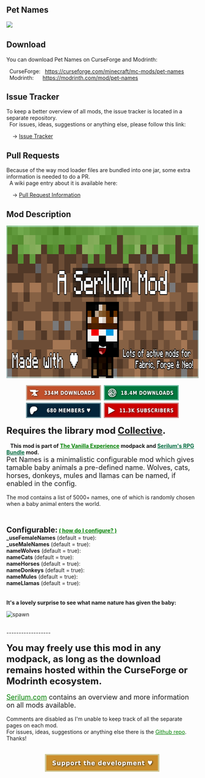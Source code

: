 <h2>Pet Names</h2>
<p><a href="https://github.com/Serilum/Pet-Names"><img src="https://serilum.com/assets/data/logo/pet-names.png"></a></p><h2>Download</h2>
<p>You can download Pet Names on CurseForge and Modrinth:</p><p>&nbsp;&nbsp;CurseForge: &nbsp;&nbsp;<a href="https://curseforge.com/minecraft/mc-mods/pet-names">https://curseforge.com/minecraft/mc-mods/pet-names</a><br>&nbsp;&nbsp;Modrinth: &nbsp;&nbsp;&nbsp;&nbsp;&nbsp;<a href="https://modrinth.com/mod/pet-names">https://modrinth.com/mod/pet-names</a></p>
<h2>Issue Tracker</h2>
<p>To keep a better overview of all mods, the issue tracker is located in a separate repository.<br>&nbsp;&nbsp;For issues, ideas, suggestions or anything else, please follow this link:</p>
<p>&nbsp;&nbsp;&nbsp;&nbsp;-> <a href="https://serilum.com/url/issue-tracker">Issue Tracker</a></p>
<h2>Pull Requests</h2>
<p>Because of the way mod loader files are bundled into one jar, some extra information is needed to do a PR.<br>&nbsp;&nbsp;A wiki page entry about it is available here:</p>
<p>&nbsp;&nbsp;&nbsp;&nbsp;-> <a href="https://serilum.com/url/pull-requests">Pull Request Information</a></p>
<h2>Mod Description</h2>
<p style="text-align:center"><a href="https://serilum.com/" target="_blank" rel="nofollow"><img src="https://github.com/Serilum/.cdn/raw/main/description/header/header.png" alt="" width="838" height="400"></a></p>
<p style="text-align:center"><a href="https://curseforge.com/members/serilum/projects" target="_blank" rel="nofollow"><img src="https://raw.githubusercontent.com/Serilum/.data-workflow/main/badges/svg/curseforge.svg" width="200"></a> <a href="https://modrinth.com/user/Serilum" target="_blank" rel="nofollow"><img src="https://raw.githubusercontent.com/Serilum/.data-workflow/main/badges/svg/modrinth.svg" width="200"></a> <a href="https://patreon.com/serilum" target="_blank" rel="nofollow"><img src="https://raw.githubusercontent.com/Serilum/.data-workflow/main/badges/svg/patreon.svg" width="200"></a> <a href="https://youtube.com/@serilum" target="_blank" rel="nofollow"><img src="https://raw.githubusercontent.com/Serilum/.data-workflow/main/badges/svg/youtube.svg" width="200"></a></p>
<p><strong><span style="font-size:24px">Requires the library mod&nbsp;<a style="font-size:24px" href="https://curseforge.com/minecraft/mc-mods/collective" target="_blank" rel="nofollow">Collective</a>.</span></strong><br><br><strong>&nbsp;&nbsp;&nbsp;This mod is part of <span style="color:#008000"><a style="color:#008000" href="https://curseforge.com/minecraft/modpacks/the-vanilla-experience" target="_blank" rel="nofollow">The Vanilla Experience</a></span> modpack and <span style="color:#006b3f"><a style="color:#006b3f" href="https://curseforge.com/minecraft/mc-mods/serilums-rpg-bundle" target="_blank" rel="nofollow">Serilum's RPG Bundle</a></span> mod.</strong><br><span style="font-size:18px">Pet Names is a minimalistic configurable mod which gives tamable baby animals a pre-defined name. Wolves, cats, horses, donkeys, mules and llamas can be named, if enabled in the config.</span><br><br>The mod contains a list of 5000+ names, one of which is randomly chosen when a baby animal enters the world.</p>
<p><br><br><strong><span style="font-size:20px">Configurable:</span> <span style="color:#008000;font-size:14px"><a style="color:#008000" href="https://github.com/Serilum/.information/wiki/how-to-configure-mods" rel="nofollow">(&nbsp;how do I configure?&nbsp;)</a></span><br></strong><strong>_useFemaleNames</strong>&nbsp;(default = true):&nbsp;<br><strong>_useMaleNames</strong>&nbsp;(default = true):&nbsp;<br><strong>nameWolves</strong>&nbsp;(default = true):&nbsp;<br><strong>nameCats</strong>&nbsp;(default = true):&nbsp;<br><strong>nameHorses</strong>&nbsp;(default = true):&nbsp;<br><strong>nameDonkeys</strong>&nbsp;(default = true):&nbsp;<br><strong>nameMules</strong>&nbsp;(default = true):&nbsp;<br><strong>nameLlamas</strong>&nbsp;(default = true):&nbsp;<br><br><br><strong>It's a lovely surprise to see what name nature has given the baby:<br></strong></p>
<div class="spoiler">
<p><picture><img src="https://github.com/Serilum/.cdn/raw/main/projects/pet-names/a.gif" alt="spawn" width="698" height="472"></picture></p>
</div>
<p><br>------------------<br><br><span style="font-size:24px"><strong>You may freely use this mod in any modpack, as long as the download remains hosted within the CurseForge or Modrinth ecosystem.</strong></span><br><br><span style="font-size:18px"><a style="font-size:18px;color:#008000" href="https://serilum.com/" rel="nofollow">Serilum.com</a> contains an overview and more information on all mods available.</span><br><br><span style="font-size:14px">Comments are disabled as I'm unable to keep track of all the separate pages on each mod.</span><span style="font-size:14px"><br>For issues, ideas, suggestions or anything else there is the&nbsp;<a style="font-size:14px;color:#008000" href="https://github.com/Serilum/.issue-tracker" rel="nofollow">Github repo</a>. Thanks!</span><span style="font-size:6px"><br><br></span></p>
<p style="text-align:center"><a href="https://serilum.com/donate" rel="nofollow"><img src="https://github.com/Serilum/.cdn/raw/main/description/projects/support.svg" alt="" width="306" height="50"></a></p>